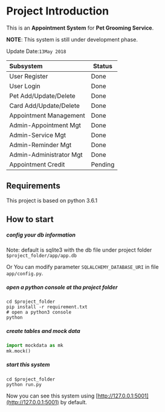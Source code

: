 # Project Introduction 

This is an **Appointment System** for **Pet Grooming Service**.

**NOTE**: This system is still under development phase. 

Update Date:`13May 2018`


Subsystem|Status
:-- | --- 
User Register| Done 
User Login| Done 
Pet Add/Update/Delete| Done 
Card Add/Update/Delete| Done
Appointment Management| Done
Admin-Appointment Mgt| Done
Admin-Service Mgt| Done
Admin-Reminder Mgt| Done
Admin-Administrator Mgt| Done
Appointment Credit| Pending


## Requirements
This project is based on python 3.6.1

## How to start
##### config your db information 
Note: default is sqlite3 with the db file under project folder `$project_folder/app/app.db`

Or You can modify parameter `SQLALCHEMY_DATABASE_URI` in file  `app/config.py`.

##### open a python console at tha project folder
```shell
cd $project_folder
pip install -r requirement.txt
# open a python3 console
python
```
##### create tables and mock data
```python
import mockdata as mk
mk.mock()
```

##### start this system
```shell
cd $project_folder
python run.py
```
Now you can see this system using [http://127.0.0.1:5001](http://127.0.0.1:5001) by default.